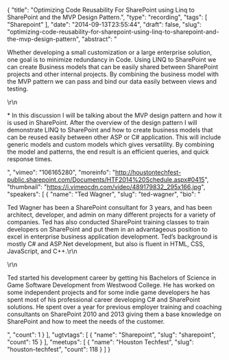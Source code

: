 {
  "title": "Optimizing Code Reusability For SharePoint using Linq to SharePoint and the MVP Design Pattern.",
  "type": "recording",
  "tags": [
    "Sharepoint"
  ],
  "date": "2014-09-13T23:55:44",
  "draft": false,
  "slug": "optimizing-code-reusability-for-sharepoint-using-linq-to-sharepoint-and-the-mvp-design-pattern",
  "abstract": "<p>Whether developing a small customization or a large enterprise solution, one goal is to minimize redundancy in Code. Using LINQ to SharePoint we can create Business models that can be easily shared between SharePoint projects and other internal projects. By combining the business model with the MVP pattern we can pass and bind our data easily between views and testing.</p>\r\n<p>* In this discussion I will be talking about the MVP design pattern and how it is used in SharePoint. After the overview of the design pattern I will demonstrate LINQ to SharePoint and how to create business models that can be reused easily between other ASP or C# application. This will include generic models and custom models which gives versatility. By combining the model and patterns, the end result is an efficient queries, and quick response times.</p>",
  "vimeo": "106165280",
  "moreinfo": "http://houstontechfest-public.sharepoint.com/Documents/HTF2014%20Schedule.aspx#0415",
  "thumbnail": "https://i.vimeocdn.com/video/489179832_295x166.jpg",
  "speakers": [
    {
      "name": "Ted Wagner",
      "slug": "ted-wagner",
      "bio": "<p>Ted Wagner has been a SharePoint consultant for 3 years, and has been architect, developer, and admin on many different projects for a variety of companies. Ted has also conducted SharePoint training classes to train developers on SharePoint and put them in an advantageous position to excel in enterprise business application development. Ted’s background is mostly C# and ASP.Net development, but also is fluent in HTML, CSS, JavaScript, and C++.\r\n</p>\r\n<p>Ted started his development career by getting his Bachelors of Science in Game Software Development from Westwood College. He has worked on some independent projects and for some indie game developers he has spent most of his professional career developing C# and SharePoint solutions. He spent over a year for previous employer training and coaching consultants on SharePoint 2010 and 2013 giving them a base knowledge on SharePoint and how to meet the needs of the customer.</p>",
      "count": 1
    }
  ],
  "ugtvtags": [
    {
      "name": "Sharepoint",
      "slug": "sharepoint",
      "count": 15
    }
  ],
  "meetups": [
    {
      "name": "Houston Techfest",
      "slug": "houston-techfest",
      "count": 118
    }
  ]
}